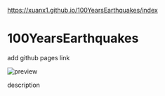 https://xuanx1.github.io/100YearsEarthquakes/index

# 100YearsEarthquakes
add github pages link

![preview](https://github.com/user-attachments/assets/6ae3bd85-f44c-49a7-81d8-0727575b43d1)

description
